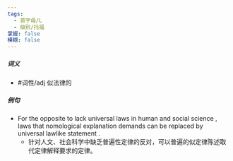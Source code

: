```yaml
---
tags:
  - 首字母/L
  - 级别/托福
掌握: false
模糊: false
---
```

##### 词义
- #词性/adj  似法律的
##### 例句
- For the opposite to lack universal laws in human and social science , laws that nomological explanation demands can be replaced by universal lawlike statement .
	- 针对人文、社会科学中缺乏普遍性定律的反对，可以普遍的似定律陈述取代定律解释要求的定律。
